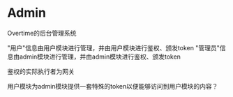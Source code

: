 # Admin

Overtime的后台管理系统

"用户"信息由用户模块进行管理，并由用户模块进行鉴权、颁发token
"管理员"信息由admin模块进行管理，并由admin模块进行鉴权、颁发token

鉴权的实际执行者为网关

用户模块为admin模块提供一套特殊的token以便能够访问到用户模块的内容？






